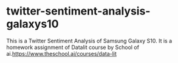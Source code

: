 # twitter-sentiment-analysis-galaxys10
This is a Twitter Sentiment Analysis of Samsung Galaxy S10.
It is a homework assignment of Datalit course by School of ai.https://www.theschool.ai/courses/data-lit

